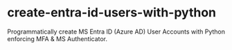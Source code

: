 # create-entra-id-users-with-python
Programmatically create MS Entra ID (Azure AD) User Accounts with Python enforcing MFA &amp; MS Authenticator. 
